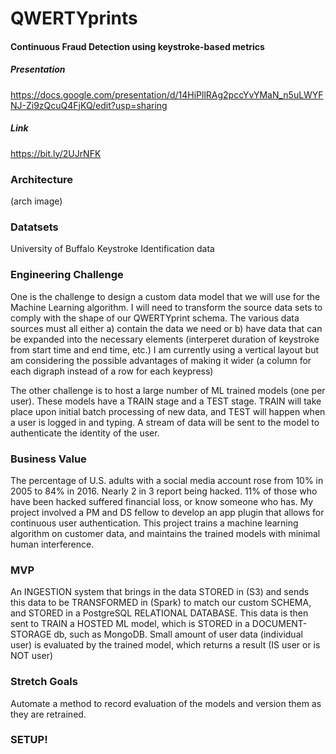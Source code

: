 # QWERTYprints
#### Continuous Fraud Detection using keystroke-based metrics
##### Presentation
https://docs.google.com/presentation/d/14HiPllRAg2pccYvYMaN_n5uLWYFNJ-Zi9zQcuQ4FjKQ/edit?usp=sharing
##### Link
https://bit.ly/2UJrNFK

### Architecture

(arch image)

### Datatsets

University of Buffalo Keystroke Identification data

### Engineering Challenge

One is the challenge to design a custom data model that we will use for the Machine Learning algorithm. I will need to transform the source data sets to comply with the shape of our QWERTYprint schema. The various data sources must all either 
    a) contain the data we need or 
    b) have data that can be expanded into the necessary elements (interperet duration of keystroke from start time and end time, etc.)
I am currently using a vertical layout but am considering the possible advantages of making it wider (a column for each digraph instead of a row for each keypress)

The other challenge is to host a large number of ML trained models (one per user). These models have a TRAIN stage and a TEST stage. TRAIN will take place upon initial batch processing of new data, and TEST will happen when a user is logged in and typing. A stream of data will be sent to the model to authenticate the identity of the user.

### Business Value

The percentage of U.S. adults with a social media account rose from 10% in 2005 to 84% in 2016. Nearly 2 in 3 report being hacked. 11% of those who have been hacked suffered financial loss, or know someone who has. My project involved a PM and DS fellow to develop an app plugin that allows for continuous user authentication. This project trains a machine learning algorithm on customer data, and maintains the trained models with minimal human interference.

### MVP

An INGESTION system that brings in the data STORED in (S3) and sends this data to be TRANSFORMED in (Spark) to match our custom SCHEMA, and STORED in a PostgreSQL RELATIONAL DATABASE. This data is then sent to TRAIN a HOSTED ML model, which is STORED in a DOCUMENT-STORAGE db, such as MongoDB. Small amount of user data (individual user) is evaluated by the trained model, which returns a result (IS user or is NOT user)

### Stretch Goals

Automate a method to record evaluation of the models and version them as they are retrained.

### SETUP!

